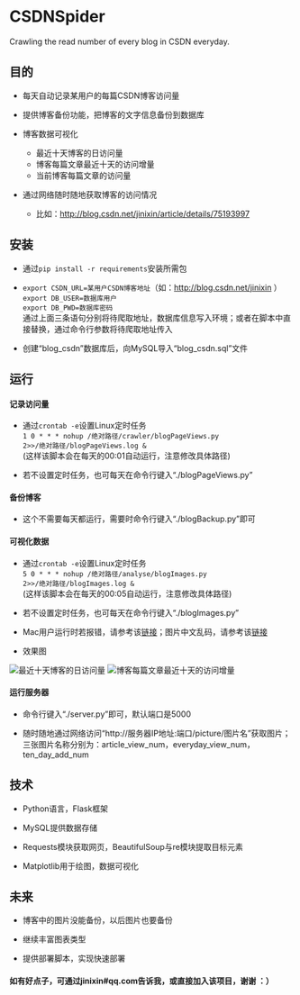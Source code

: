 # CSDNSpider
Crawling the read number of every blog in CSDN everyday.


## 目的  
* 每天自动记录某用户的每篇CSDN博客访问量

* 提供博客备份功能，把博客的文字信息备份到数据库

* 博客数据可视化
    * 最近十天博客的日访问量
    * 博客每篇文章最近十天的访问增量
    * 当前博客每篇文章的访问量

* 通过网络随时随地获取博客的访问情况
    * 比如：http://blog.csdn.net/jinixin/article/details/75193997

## 安装
* 通过<code>pip install -r requirements</code>安装所需包

* <code>export CSDN_URL=某用户CSDN博客地址</code>（如：http://blog.csdn.net/jinixin ）  
<code>export DB_USER=数据库用户</code>  
<code>export DB_PWD=数据库密码</code>  
通过上面三条语句分别将待爬取地址，数据库信息写入环境；或者在脚本中直接替换，通过命令行参数将待爬取地址传入

* 创建“blog_csdn”数据库后，向MySQL导入“blog_csdn.sql”文件


## 运行
#### 记录访问量
* 通过<code>crontab -e</code>设置Linux定时任务  
<code>1 0 * * * nohup /绝对路径/crawler/blogPageViews.py 2>>/绝对路径/blogPageViews.log &</code>  
(这样该脚本会在每天的00:01自动运行，注意修改具体路径)

* 若不设置定时任务，也可每天在命令行键入“./blogPageViews.py”

#### 备份博客
* 这个不需要每天都运行，需要时命令行键入“./blogBackup.py”即可

#### 可视化数据
* 通过<code>crontab -e</code>设置Linux定时任务  
<code>5 0 * * * nohup /绝对路径/analyse/blogImages.py 2>>/绝对路径/blogImages.log &</code>  
(这样该脚本会在每天的00:05自动运行，注意修改具体路径)

* 若不设置定时任务，也可每天在命令行键入“./blogImages.py”

* Mac用户运行时若报错，请参考该[链接](https://stackoverflow.com/questions/21784641/installation-issue-with-matplotlib-python)；图片中文乱码，请参考该[链接](https://www.zhihu.com/question/25404709)  

* 效果图  

![最近十天博客的日访问量](http://i4.buimg.com/596409/a3b23dcec3ecb4e9.png)
![博客每篇文章最近十天的访问增量 ](http://i4.buimg.com/596409/f5c8fc3682dba249.png)

#### 运行服务器
* 命令行键入“./server.py”即可，默认端口是5000  

* 随时随地通过网络访问“http://服务器IP地址:端口/picture/图片名”获取图片；三张图片名称分别为：article_view_num，everyday_view_num，ten_day_add_num


## 技术
* Python语言，Flask框架  

* MySQL提供数据存储  

* Requests模块获取网页，BeautifulSoup与re模块提取目标元素  

* Matplotlib用于绘图，数据可视化

## 未来
* 博客中的图片没能备份，以后图片也要备份

* 继续丰富图表类型

* 提供部署脚本，实现快速部署

#### 如有好点子，可通过jinixin#qq.com告诉我，或直接加入该项目，谢谢 ：）



